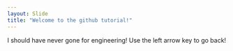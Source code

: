```yaml
---
layout: Slide
title: "Welcome to the github tutorial!"
---
```

I should have never gone for engineering!
Use the left arrow key to go back!
